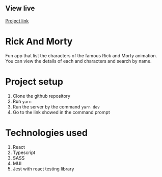 ## View live
[Project link](https://rick-and-morty-livid-pi.vercel.app/)

# Rick And Morty
Fun app that list the characters of the famous Rick and Morty animation.
You can view the details of each and characters and search by name.

# Project setup
1. Clone the github repository
2. Run `yarn`
3. Run the server by the command `yarn dev`
4. Go to the link showed in the command prompt

# Technologies used
1. React
2. Typescript
3. SASS
4. MUI
5. Jest with react testing library